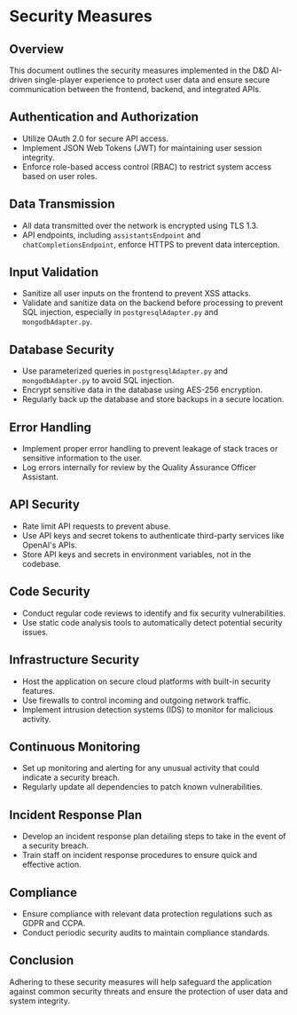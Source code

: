 # Security Measures

## Overview
This document outlines the security measures implemented in the D&D AI-driven single-player experience to protect user data and ensure secure communication between the frontend, backend, and integrated APIs.

## Authentication and Authorization
- Utilize OAuth 2.0 for secure API access.
- Implement JSON Web Tokens (JWT) for maintaining user session integrity.
- Enforce role-based access control (RBAC) to restrict system access based on user roles.

## Data Transmission
- All data transmitted over the network is encrypted using TLS 1.3.
- API endpoints, including `assistantsEndpoint` and `chatCompletionsEndpoint`, enforce HTTPS to prevent data interception.

## Input Validation
- Sanitize all user inputs on the frontend to prevent XSS attacks.
- Validate and sanitize data on the backend before processing to prevent SQL injection, especially in `postgresqlAdapter.py` and `mongodbAdapter.py`.

## Database Security
- Use parameterized queries in `postgresqlAdapter.py` and `mongodbAdapter.py` to avoid SQL injection.
- Encrypt sensitive data in the database using AES-256 encryption.
- Regularly back up the database and store backups in a secure location.

## Error Handling
- Implement proper error handling to prevent leakage of stack traces or sensitive information to the user.
- Log errors internally for review by the Quality Assurance Officer Assistant.

## API Security
- Rate limit API requests to prevent abuse.
- Use API keys and secret tokens to authenticate third-party services like OpenAI's APIs.
- Store API keys and secrets in environment variables, not in the codebase.

## Code Security
- Conduct regular code reviews to identify and fix security vulnerabilities.
- Use static code analysis tools to automatically detect potential security issues.

## Infrastructure Security
- Host the application on secure cloud platforms with built-in security features.
- Use firewalls to control incoming and outgoing network traffic.
- Implement intrusion detection systems (IDS) to monitor for malicious activity.

## Continuous Monitoring
- Set up monitoring and alerting for any unusual activity that could indicate a security breach.
- Regularly update all dependencies to patch known vulnerabilities.

## Incident Response Plan
- Develop an incident response plan detailing steps to take in the event of a security breach.
- Train staff on incident response procedures to ensure quick and effective action.

## Compliance
- Ensure compliance with relevant data protection regulations such as GDPR and CCPA.
- Conduct periodic security audits to maintain compliance standards.

## Conclusion
Adhering to these security measures will help safeguard the application against common security threats and ensure the protection of user data and system integrity.